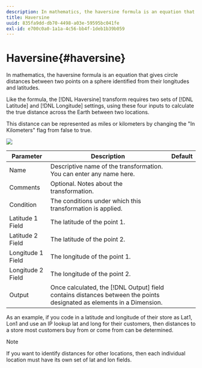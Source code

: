 ```yaml
---
description: In mathematics, the haversine formula is an equation that gives circle distances between two points on a sphere identified from their longitudes and latitudes.
title: Haversine
uuid: 835fa9dd-db70-4498-a03e-59595bc041fe
exl-id: e700c0a0-1a1a-4c56-bb4f-1deb1b39b059
---
```

# Haversine{#haversine}

In mathematics, the haversine formula is an equation that gives circle distances between two points on a sphere identified from their longitudes and latitudes.

 Like the formula, the [!DNL Haversine] transform requires two sets of [!DNL Latitude] and [!DNL Longitude] settings, using these four inputs to calculate the true distance across the Earth between two locations.

This distance can be represented as miles or kilometers by changing the "In Kilometers" flag from false to true.

![](assets/cfg_TransformationType_Haversine.png)

|  Parameter  | Description  | Default  |
|---|---|---|
|  Name  | Descriptive name of the transformation. You can enter any name here.  | |
|  Comments  | Optional. Notes about the transformation.  | |
|  Condition  | The conditions under which this transformation is applied.  | |
|  Latitude 1 Field  | The latitude of the point 1. | |
|  Latitude 2 Field  | The latitude of the point 2.  | |
|  Longitude 1 Field  | The longitude of the point 1. | |
|  Longitude 2 Field  | The longitude of the point 2.  | |
|  Output  |Once calculated, the [!DNL Output] field contains distances between the points designated as elements in a Dimension.  | |

As an example, if you code in a latitude and longitude of their store as Lat1, Lon1 and use an IP lookup lat and long for their customers, then distances to a store most customers buy from or come from can be determined.

>[!NOTE]
>
>If you want to identify distances for other locations, then each individual location must have its own set of lat and lon fields.

